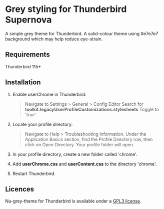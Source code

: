 
# Grey styling for Thunderbird Supernova

A simple grey theme for Thunderbird. A solid-colour theme using #e7e7e7 background which may help reduce eye-strain.

## Requirements

Thunderbird 115+

## Installation

1. Enable userChrome in Thunderbird:
	> Navigate to Settings > General > Config Editor
	> Search for **toolkit.legacyUserProfileCustomizations.stylesheets**
	> Toggle to 'true'

2. Locate your profile directory:

	> Navigate to Help > Troubleshooting Information.
	> Under the Application Basics section, find the Profile Directory row, then click on Open Directory. Your profile folder will open.

3. In your profile directory, create a new folder called 'chrome'.

4. Add **userChrome.css** and **userContent.css** to the directory 'chrome'.

5. Restart Thunderbird.

## Licences
Nu-grey-theme for Thunderbird is available under a [GPL3 license](https://github.com/cybrkyd/thunderbird-theme/blob/main/LICENSE).

